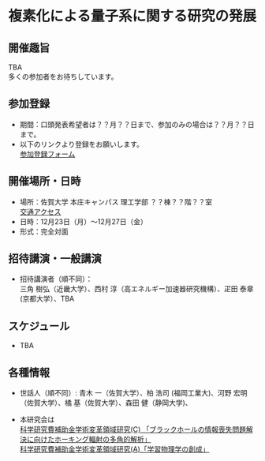 # 複素化による量子系に関する研究の発展


## 開催趣旨
TBA  
多くの参加者をお待ちしています。

## 参加登録
- 期間：口頭発表希望者は？？月？？日まで、参加のみの場合は？？月？？日まで。
- 以下のリンクより登録をお願いします。  
  [参加登録フォーム](https://forms.gle/919K1jHAihKMBynF9)  

## 開催場所・日時
- 場所：佐賀大学 本庄キャンパス 理工学部 ？？棟？？階？？室  
  [交通アクセス](https://www.saga-u.ac.jp/access/)
- 日時：12月23日（月）～12月27日（金）
- 形式：完全対面

## 招待講演・一般講演
- 招待講演者（順不同）：  
  三角 樹弘（近畿大学）、西村 淳（高エネルギー加速器研究機構）、疋田 泰章(京都大学）、TBA

## スケジュール
- TBA

## 各種情報
- 世話人（順不同）: 青木 一（佐賀大学）、柏 浩司 (福岡工業大)、河野 宏明（佐賀大学）、橘 基（佐賀大学）、森田 健（静岡大学)、

- 本研究会は  
  [科学研究費補助金学術変革領域研究(C) 「ブラックホールの情報喪失問題解決に向けたホーキング輻射の多角的解析」](https://kaken.nii.ac.jp/ja/grant/KAKENHI-PROJECT-20K03946/)  
  [科学研究費補助金学術変革領域研究(A)「学習物理学の創成」](https://mlphys.scphys.kyoto-u.ac.jp/)
